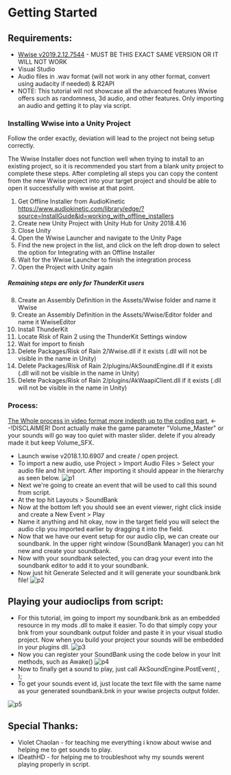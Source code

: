 # Getting Started

## Requirements:
* [Wwise v2019.2.12.7544](https://www.audiokinetic.com/download/) - MUST BE THIS EXACT SAME VERSION OR IT WILL NOT WORK
* Visual Studio
* Audio files in .wav format (will not work in any other format, convert using audacity if needed)
& R2API
* NOTE: This tutorial will not showcase all the advanced features Wwise offers such as randomness, 3d audio, and other features. Only importing an audio and getting it to play via script.

### Installing Wwise into a Unity Project

Follow the order exactly, deviation will lead to the project not being setup correctly.

The Wwise Installer does not function well when trying to install to an existing project, so it is recommended you start from a blank unity project to complete these steps.  After completing all steps you can copy the content from the new Wwise project into your target project and should be able to open it successfully with wwise at that point.

  1. Get Offline Installer from AudioKinetic
https://www.audiokinetic.com/library/edge/?source=InstallGuide&id=working_with_offline_installers
  2. Create new Unity Project with Unity Hub for Unity 2018.4.16
  3. Close Unity
  4. Open the Wwise Launcher and navigate to the Unity Page
  5. Find the new project in the list, and click on the left drop down to select the option for Integrating with an Offline Installer
  6. Wait for the Wwise Launcher to finish the integration process
  7. Open the Project with Unity again
##### Remaining steps are only for ThunderKit users
  8. Create an Assembly Definition in the Assets/Wwise folder and name it Wwise
  9. Create an Assembly Definition in the Assets/Wwise/Editor folder and name it WwiseEditor
10. Install ThunderKit
11. Locate Risk of Rain 2 using the ThunderKit Settings window
12. Wait for import to finish
13. Delete Packages/Risk of Rain 2/Wwise.dll if it exists (.dll will not be visible in the name in Unity)
14. Delete Packages/Risk of Rain 2/plugins/AkSoundEngine.dll if it exists (.dll will not be visible in the name in Unity)
15. Delete Packages/Risk of Rain 2/plugins/AkWaapiClient.dll if it exists (.dll will not be visible in the name in Unity)

### Process:
[The Whole process in video format more indepth up to the coding part.](https://www.youtube.com/watch?v=K0r6fIu-Rxg) <--!DISCLAIMER! Dont actually make the game parameter "Volume_Master" or your sounds will go way too quiet with master slider. delete if you already made it but keep Volume_SFX.
* Launch wwise v2018.1.10.6907 and create / open project.
* To import a new audio, use Project > Import Audio Files > Select your audio file and hit import.
After importing it should appear in the hierarchy as seen below.
![p1](https://i.imgur.com/z4LzA4Q.png)
* Next we're going to create an event that will be used to call this sound from script. 
* At the top hit Layouts > SoundBank
* Now at the bottom left you should see an event viewer, right click inside and create a New Event > Play
* Name it anything and hit okay, now in the target field you will select the audio clip you imported earlier by dragging it into the field. 
* Now that we have our event setup for our audio clip, we can create our soundbank. In the upper right window (SoundBank Manager) you can hit new and create your soundbank.
* Now with your soundbank selected, you can drag your event into the soundbank editor to add it to your soundbank.
* Now just hit Generate Selected and it will generate your soundbank.bnk file!
![p2](https://i.imgur.com/izyvCeO.png)

## Playing your audioclips from script:
* For this tutorial, im going to import my soundbank.bnk as an embedded resource in my mods .dll to make it easier. To do that simply copy your bnk from your soundbank output folder and paste it in your visual studio project. Now when you build your project your sounds will be embedded in your plugins dll.
![p3](https://i.imgur.com/NN1MB1W.png)
* Now you can register your SoundBank using the code below in your Init methods, such as Awake()
![p4](https://i.imgur.com/aVaGaw1.png)
* Now to finally get a sound to play, just call
AkSoundEngine.PostEvent( <Event Id>, <GameObject Source>);
* To get your sounds event id, just locate the text file with the same name as your generated soundbank.bnk in your wwise projects output folder.

![p5](https://i.imgur.com/CGDqZDl.png)

## Special Thanks:
* Violet Chaolan - for teaching me everything i know about wwise and helping me to get sounds to play.
* IDeathHD - for helping me to troubleshoot why my sounds werent playing properly in script.
